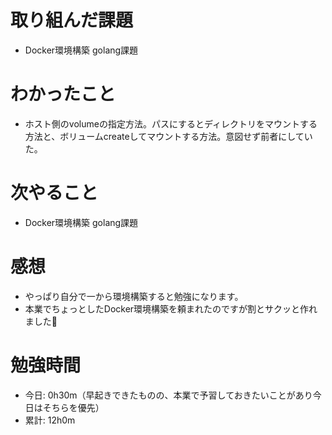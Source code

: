 # 取り組んだ課題
- Docker環境構築 golang課題

# わかったこと
- ホスト側のvolumeの指定方法。パスにするとディレクトリをマウントする方法と、ボリュームcreateしてマウントする方法。意図せず前者にしていた。

# 次やること
- Docker環境構築 golang課題

# 感想
- やっぱり自分で一から環境構築すると勉強になります。
- 本業でちょっとしたDocker環境構築を頼まれたのですが割とサクッと作れました💪

# 勉強時間
- 今日: 0h30m（早起きできたものの、本業で予習しておきたいことがあり今日はそちらを優先）
- 累計: 12h0m
